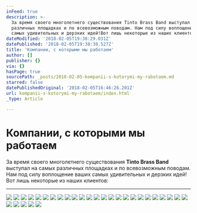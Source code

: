 ```yaml
---
inFeed: true
description: >-
  За время своего многолетнего существования Tinto Brass Band выступал на самых
  различных площадках и по всевозможным поводам. Нам под силу воплощение ваших
  самых удивительных и дерзких идей!Вот лишь некоторые из наших клиентов:
dateModified: '2018-02-05T19:38:29.031Z'
datePublished: '2018-02-05T19:38:30.527Z'
title: 'Компании, с которыми мы работаем'
author: []
publisher: {}
via: {}
hasPage: true
sourcePath: _posts/2018-02-05-kompanii-s-kotorymi-my-rabotaem.md
starred: false
datePublishedOriginal: '2018-02-05T16:46:26.201Z'
url: kompanii-s-kotorymi-my-rabotaem/index.html
_type: Article

---
```

# Компании, с которыми мы работаем

За время своего многолетнего существования **Tinto Brass Band** выступал на самых различных площадках и по всевозможным поводам. Нам под силу воплощение ваших самых удивительных и дерзких идей!  
Вот лишь некоторые из наших клиентов:

---

![](https://the-grid-user-content.s3-us-west-2.amazonaws.com/33f9d5ab-84c5-4524-83c4-63c590d88b72.png)
![](https://the-grid-user-content.s3-us-west-2.amazonaws.com/5473b4f4-a031-4416-ab5c-e52e8fdcace7.png)
![](https://imgflo.herokuapp.com/graph/2b2431f8e7ba7b0/3c448cafdafe6c0adb435e9d05667be7/croprotate.jpg?cropheight=216&cropwidth=200&degrees=0&input=https%3A%2F%2Fthe-grid-user-content.s3-us-west-2.amazonaws.com%2F9ba87d45-8327-4fed-b7e7-6f5e2e71804f.jpg&x=16&y=0)
![](https://the-grid-user-content.s3-us-west-2.amazonaws.com/351f361d-9b11-4422-9952-66daaf31e530.png)
![](https://the-grid-user-content.s3-us-west-2.amazonaws.com/56e0271c-c21a-44ff-be56-a7ec8c195d5f.jpg)
![](https://the-grid-user-content.s3-us-west-2.amazonaws.com/9dc134ba-548f-4162-ac65-147ffb37997f.png)
![](https://the-grid-user-content.s3-us-west-2.amazonaws.com/e6a16582-19ca-406f-83b2-dd6e445dd27b.png)
![](https://imgflo.herokuapp.com/graph/2b2431f8e7ba7b0/e0ae3f802742577c9a2823516feb318a/croprotate.png?cropheight=100&cropwidth=366&degrees=0&input=https%3A%2F%2Fthe-grid-user-content.s3-us-west-2.amazonaws.com%2F43caf094-a900-4aed-adfb-3d8f72de5229.png&x=0&y=17)
![](https://the-grid-user-content.s3-us-west-2.amazonaws.com/e1c39754-16dc-4875-908d-0b49e691e29b.png)
![](https://the-grid-user-content.s3-us-west-2.amazonaws.com/306e5594-5f85-4e35-bcf6-4c8b3aca2ca0.jpg)
![](https://the-grid-user-content.s3-us-west-2.amazonaws.com/dc2f4e96-192f-4e4f-82fe-fd5c04a2c43d.png)
![](https://imgflo.herokuapp.com/graph/2b2431f8e7ba7b0/a0f5f2acb1e0009276426cd38e4fca3b/croprotate.jpg?cropheight=189&cropwidth=216&degrees=0&input=https%3A%2F%2Fthe-grid-user-content.s3-us-west-2.amazonaws.com%2F5bf7cf98-b9c3-4d9b-8d1b-954f922415ed.jpg&x=24&y=0)
![](https://the-grid-user-content.s3-us-west-2.amazonaws.com/7efeb634-6d55-4619-a5d1-2e68c36d2512.jpg)
![](https://the-grid-user-content.s3-us-west-2.amazonaws.com/7f9ab365-d4c3-4995-a29c-e8b0006fb643.png)
![](https://the-grid-user-content.s3-us-west-2.amazonaws.com/21298f8d-f027-4d02-83ec-8b156add2492.jpg)
![](https://the-grid-user-content.s3-us-west-2.amazonaws.com/dbb19a03-df53-491e-ab96-058371dcdd7e.png)
![](https://the-grid-user-content.s3-us-west-2.amazonaws.com/6959a313-3234-40f0-8e66-7b239b0ac11c.svg)
![](https://imgflo.herokuapp.com/graph/2b2431f8e7ba7b0/0a8994cb2681ce145ff22cd38c21ce67/croprotate.png?cropheight=159&cropwidth=187&degrees=0&input=https%3A%2F%2Fthe-grid-user-content.s3-us-west-2.amazonaws.com%2F77f6fe18-970b-40a6-a0bf-0ad2379cbfc6.png&x=73&y=0)
![](https://imgflo.herokuapp.com/graph/2b2431f8e7ba7b0/1847330394bf76b62022af2ea7cccbc6/croprotate.jpg?cropheight=160&cropwidth=208&degrees=0&input=https%3A%2F%2Fthe-grid-user-content.s3-us-west-2.amazonaws.com%2F52ad0438-d5ec-4d76-8a54-b4a560f53147.jpg&x=32&y=0)
![](https://the-grid-user-content.s3-us-west-2.amazonaws.com/120baf65-f9f9-4439-8f5a-9bde0bbc04a8.png)
![](https://imgflo.herokuapp.com/graph/2b2431f8e7ba7b0/30e9b5678d1f131317a13c840c97f608/croprotate.png?cropheight=134&cropwidth=170&degrees=0&input=https%3A%2F%2Fthe-grid-user-content.s3-us-west-2.amazonaws.com%2F69591d8a-1b70-4749-a354-90faa53b97db.png&x=15&y=0)
![](https://the-grid-user-content.s3-us-west-2.amazonaws.com/2f6e3bd1-ce79-4090-8f47-b27a37ab67a3.png)
![](https://the-grid-user-content.s3-us-west-2.amazonaws.com/2a9a24ee-c185-41e3-aef4-450c635d6058.png)
![](https://the-grid-user-content.s3-us-west-2.amazonaws.com/80c80302-b38a-411f-9898-2185c338867a.png)
![](https://the-grid-user-content.s3-us-west-2.amazonaws.com/4a3ac581-a260-4fa3-8a5f-895538e2a5a9.png)
![](https://the-grid-user-content.s3-us-west-2.amazonaws.com/89b03022-d406-4551-a1cd-756ef101967c.png)
![](https://the-grid-user-content.s3-us-west-2.amazonaws.com/fb8941dd-5f92-4db0-9508-1ab0a73fd1cd.png)
![](https://the-grid-user-content.s3-us-west-2.amazonaws.com/458ea023-007a-4c9e-abe9-4e5c8219a2f3.png)
![](https://imgflo.herokuapp.com/graph/2b2431f8e7ba7b0/f24730219798d05d57f7bd214975009c/croprotate.png?cropheight=102&cropwidth=481&degrees=0&input=https%3A%2F%2Fthe-grid-user-content.s3-us-west-2.amazonaws.com%2Fcdfa80f7-ae40-4855-8735-deb495cfcfee.png&x=7&y=0)
![](https://the-grid-user-content.s3-us-west-2.amazonaws.com/a3a1c35d-8e76-4e65-bcf4-3ce64c55d737.png)